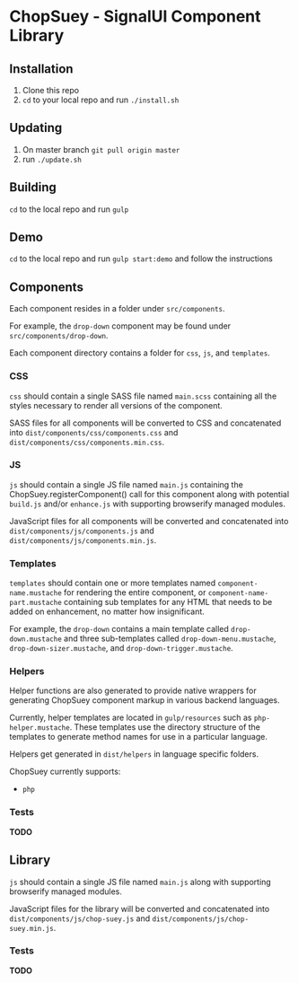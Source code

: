 # ChopSuey - SignalUI Component Library

## Installation

1. Clone this repo
2. `cd` to your local repo and run `./install.sh`

## Updating

1. On master branch `git pull origin master`
2. run `./update.sh`

## Building

`cd` to the local repo and run `gulp`

## Demo

`cd` to the local repo and run `gulp start:demo` and follow the instructions

## Components

Each component resides in a folder under `src/components`.

For example, the `drop-down` component may be found under `src/components/drop-down`.

Each component directory contains a folder for `css`, `js`, and `templates`.

### CSS

`css` should contain a single SASS file named `main.scss` containing all the styles necessary to render all versions of the component.

SASS files for all components will be converted to CSS and concatenated into `dist/components/css/components.css` and `dist/components/css/components.min.css`.

### JS

`js` should contain a single JS file named `main.js` containing the ChopSuey.registerComponent() call for this component along with potential `build.js` and/or `enhance.js` with supporting browserify managed modules. 

JavaScript files for all components will be converted and concatenated into `dist/components/js/components.js` and `dist/components/js/components.min.js`.

### Templates

`templates` should contain one or more templates  named `component-name.mustache` for rendering the entire component, or `component-name-part.mustache` containing sub templates for any HTML that needs to be added on enhancement, no matter how insignificant.

For example, the `drop-down` contains a main template called `drop-down.mustache` and three sub-templates called `drop-down-menu.mustache`, `drop-down-sizer.mustache`, and `drop-down-trigger.mustache`.

### Helpers

Helper functions are also generated to provide native wrappers for generating ChopSuey component markup in various backend languages.

Currently, helper templates are located in `gulp/resources` such as `php-helper.mustache`. These templates use the directory structure of the templates to generate method names for use in a particular language.

Helpers get generated in `dist/helpers` in language specific folders.

ChopSuey currently supports:
* `php`

### Tests

**TODO**

## Library

`js` should contain a single JS file named `main.js` along with supporting browserify managed modules. 

JavaScript files for the library will be converted and concatenated into `dist/components/js/chop-suey.js` and `dist/components/js/chop-suey.min.js`.

### Tests

**TODO**
